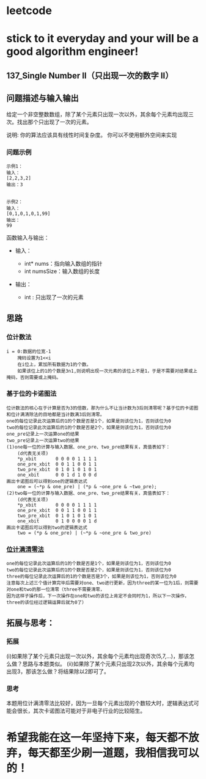 # leetcode
# stick to it everyday and your will be a good algorithm engineer!
## 137_Single Number II（只出现一次的数字 II）
## 问题描述与输入输出
给定一个非空整数数组，除了某个元素只出现一次以外，其余每个元素均出现三次。找出那个只出现了一次的元素。

说明: 你的算法应该具有线性时间复杂度。 你可以不使用额外空间来实现

### 问题示例

	示例1：
	输入：
	[2,2,3,2]
	输出：3


	示例2：
	输入：
	[0,1,0,1,0,1,99]
	输出：
	99


函数输入与输出：
* 输入：
	* int* nums：指向输入数组的指针
	* int numsSize：输入数组的长度

* 输出：
	* int : 只出现了一次的元素

## 思路			
### 位计数法

	i = 0:数据的位宽-1
		掩码设置为1<<i
		在i位上，累加所有数据为1的个数。
		如果该位上的1的个数是3n1,则说明出现一次元素的该位上不是1，于是不需要对结果或上掩码，否则需要或上掩码。
		
### 基于位的卡诺图法
	
	位计数法的核心在于计算是否为3的倍数，那为什么不让当计数为3后则清零呢？基于位的卡诺图和位计满清除法的目地都是当计数满3后则清零。
	one的每位记录此次运算后的1的个数是否是1个，如果是则该位为1，否则该位为0
	two的每位记录此次运算后的1的个数是否是2个，如果是则该位为1，否则该位为0	
	one_pre记录上一次运算one的结果
	two_pre记录上一次运算two的结果
	(1)one每一位的计算与输入数据、one_pre、two_pre结果有关，真值表如下：
		(d代表无关项)
		*p_xbit       0 0 0 0 1 1 1 1
		one_pre_xbit  0 0 1 1 0 0 1 1
		two_pre_xbit  0 1 0 1 0 1 0 1
		one_xbit      0 0 1 d 1 0 0 d
	画出卡诺图后可以得到one的逻辑表达式
		one = (~*p & one_pre) | (*p & ~one_pre & ~two_pre);
	(2)two每一位的计算与输入数据、one_pre、two_pre结果有关，真值表如下：
		(d代表无关项)
		*p_xbit       0 0 0 0 1 1 1 1
		one_pre_xbit  0 0 1 1 0 0 1 1
		two_pre_xbit  0 1 0 1 0 1 0 1
		one_xbit      0 1 0 0 0 0 1 d
	画出卡诺图后可以得到two的逻辑表达式
		two = (*p & one_pre) | (~*p & ~one_pre & two_pre)
		
### [位计满清零法](https://blog.csdn.net/smile_watermelon/article/details/47748227)

	one的每位记录此次运算后的1的个数是否是1个，如果是则该位为1，否则该位为0
	two的每位记录此次运算后的1的个数是否是2个，如果是则该位为1，否则该位为0
	three的每位记录此次运算后的1的个数是否是3个，如果是则该位为1，否则该位为0
	注意每次上述三个值计算完毕后需要对one、two进行更新，因为three的某一位为1后，则需要对one和two的那一位清零（three不需要清零，
	因为这样子操作后，下一次操作在one和two的该位上肯定不会同时为1，所以下一次操作，three的该位经过逻辑运算后就为0了）
	
## 拓展与思考：
### 拓展
 (i)如果除了某个元素只出现一次以外，其余每个元素均出现奇次(5,7,...)，那该怎么做？思路与本题类似。
(ii)如果除了某个元素只出现2次以外，其余每个元素均出现3，那该怎么做？将结果除以2即可了。
### 思考
本题用位计满清零法比较好，因为一旦每个元素出现的个数较大时，逻辑表达式可能会很长，其次卡诺图法可能对于非电子行业的比较陌生。
	  
# 希望我能在这一年坚持下来，每天都不放弃，每天都至少刷一道题，我相信我可以的！
